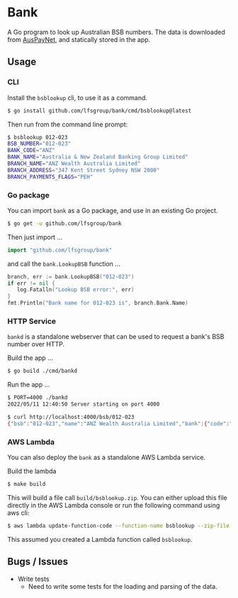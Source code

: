 # Bank

A Go program to look up Australian BSB numbers.  The data is downloaded from [AusPayNet](https://bsb.auspaynet.com.au/), and statically stored in the app.

## Usage

### CLI
Install the `bsblookup` cli, to use it as a command.
```sh
$ go install github.com/lfsgroup/bank/cmd/bsblookup@latest
```

Then run from the command line prompt:
```sh
$ bsblookup 012-023
BSB_NUMBER="012-023"
BANK_CODE="ANZ"
BANK_NAME="Australia & New Zealand Banking Group Limited"
BRANCH_NAME="ANZ Wealth Australia Limited"
BRANCH_ADDRESS="347 Kent Street Sydney NSW 2000"
BRANCH_PAYMENTS_FLAGS="PEH"
```

### Go package
You can import `bank` as a Go package, and use in an existing Go project.

```sh
$ go get -u github.com/lfsgroup/bank
```

Then just import ...
```go
import "github.com/lfsgroup/bank"
```
and call the `bank.LookupBSB` function ...

```go
branch, err := bank.LookupBSB("012-023")
if err != nil {
   log.Fatalln("Lookup BSB error:", err)
}
fmt.Println("Bank name for 012-023 is", branch.Bank.Name)
```

### HTTP Service

`bankd` is a standalone webserver that can be used to request a bank's BSB number over HTTP.

Build the app ...
```sh
$ go build ./cmd/bankd
```

Run the app ...
```sh
$ PORT=4000 ./bankd
2022/05/11 12:40:50 Server starting on port 4000
```

```sh
$ curl http://localhost:4000/bsb/012-023
{"bsb":"012-023","name":"ANZ Wealth Australia Limited","bank":{"code":"ANZ","name":"Australia \u0026 New Zealand Banking Group Limited","bsb_numbers":"1"},"bank_code":"ANZ","address":"347 Kent Street","suburb":"Sydney","state":"NSW","postcode":"2000","payments_flags":"PEH"}
```

### AWS Lambda

You can also deploy the `bank` as a standalone AWS Lambda service.

Build the lambda
```sh
$ make build
```
This will build a file call `build/bsblookup.zip`.  You can either upload this file directly in the AWS Lambda console or run the following command using aws cli:
```sh
$ aws lambda update-function-code --function-name bsblookup --zip-file fileb://$PWD/build/bsblookup.zip
```
This assumed you created a Lambda function called `bsblookup`.

## Bugs / Issues

- Write tests
   - Need to write some tests for the loading and parsing of the data.
